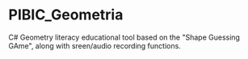 # PIBIC_Geometria
C# Geometry literacy educational tool based on the "Shape Guessing GAme", along with sreen/audio recording functions.
